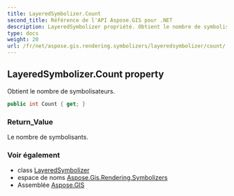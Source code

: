 ```yaml
---
title: LayeredSymbolizer.Count
second_title: Référence de l'API Aspose.GIS pour .NET
description: LayeredSymbolizer propriété. Obtient le nombre de symbolisateurs.
type: docs
weight: 20
url: /fr/net/aspose.gis.rendering.symbolizers/layeredsymbolizer/count/
---
```

## LayeredSymbolizer.Count property

Obtient le nombre de symbolisateurs.

```csharp
public int Count { get; }
```

### Return_Value

Le nombre de symbolisants.

### Voir également

* class [LayeredSymbolizer](../)
* espace de noms [Aspose.Gis.Rendering.Symbolizers](../../layeredsymbolizer/)
* Assemblée [Aspose.GIS](../../../)


